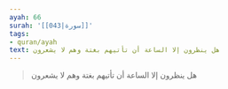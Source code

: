 ```yaml
---
ayah: 66
surah: '[[043|سورة]]'
tags:
- quran/ayah
text: هل ينظرون إلا الساعة أن تأتيهم بغتة وهم لا يشعرون
---
```

> هل ينظرون إلا الساعة أن تأتيهم بغتة وهم لا يشعرون
